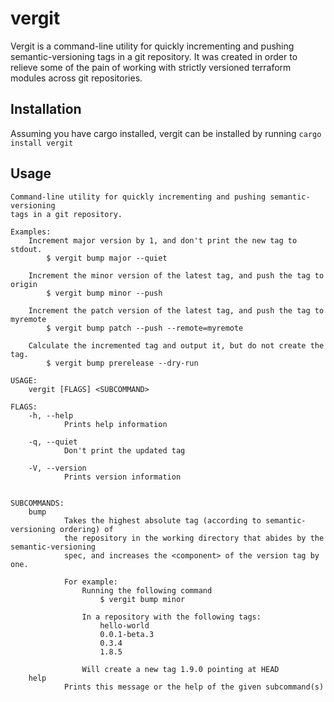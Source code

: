 # vergit

Vergit is a command-line utility for quickly incrementing and pushing semantic-versioning
tags in a git repository. It was created in order to relieve some of the pain
of working with strictly versioned terraform modules across git repositories.

## Installation
Assuming you have cargo installed, vergit can be installed by running
`cargo install vergit`

## Usage
```
Command-line utility for quickly incrementing and pushing semantic-versioning
tags in a git repository.

Examples:
    Increment major version by 1, and don't print the new tag to stdout.
        $ vergit bump major --quiet

    Increment the minor version of the latest tag, and push the tag to origin
        $ vergit bump minor --push

    Increment the patch version of the latest tag, and push the tag to myremote
        $ vergit bump patch --push --remote=myremote

    Calculate the incremented tag and output it, but do not create the tag.
        $ vergit bump prerelease --dry-run

USAGE:
    vergit [FLAGS] <SUBCOMMAND>

FLAGS:
    -h, --help
            Prints help information

    -q, --quiet
            Don't print the updated tag

    -V, --version
            Prints version information


SUBCOMMANDS:
    bump    
            Takes the highest absolute tag (according to semantic-versioning ordering) of
            the repository in the working directory that abides by the semantic-versioning
            spec, and increases the <component> of the version tag by one.
            
            For example:
                Running the following command
                    $ vergit bump minor
            
                In a repository with the following tags:
                    hello-world
                    0.0.1-beta.3
                    0.3.4
                    1.8.5
            
                Will create a new tag 1.9.0 pointing at HEAD
    help    
            Prints this message or the help of the given subcommand(s)

```
